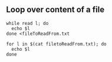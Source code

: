 ## Loop over content of a file
```
while read l; do
  echo $l
done <fileToReadFrom.txt

for l in $(cat filetoReadFrom.txt); do
  echo $l
done
```
